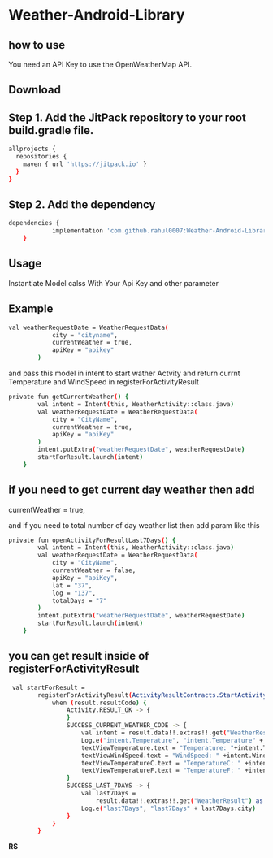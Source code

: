 # Weather-Android-Library
## how to use

You need an API Key to use the OpenWeatherMap API.

## Download

## Step 1. Add the JitPack repository to your root build.gradle file.

```sh
allprojects {
  repositories {
    maven { url 'https://jitpack.io' }
  }
}
```
 ## Step 2. Add the dependency
```sh
dependencies {
	        implementation 'com.github.rahul0007:Weather-Android-Library:1.0.0'
	}
```

## Usage


Instantiate Model calss With Your Api Key and other parameter  

## Example
```sh
val weatherRequestDate = WeatherRequestData(
            city = "cityname",
            currentWeather = true,
            apiKey = "apikey"
        )
```

        
        
and pass this model in intent to start wather Actvity and return currnt Temperature and WindSpeed in registerForActivityResult
```sh
private fun getCurrentWeather() {
        val intent = Intent(this, WeatherActivity::class.java)
        val weatherRequestDate = WeatherRequestData(
            city = "CityName",
            currentWeather = true,
            apiKey = "apiKey"
        )
        intent.putExtra("weatherRequestDate", weatherRequestDate)
        startForResult.launch(intent)
    }
```

##  if you need to get current day weather then add 
currentWeather = true, 

and  if you need to total number of day weather list then add param like this 
```sh
private fun openActivityForResultLast7Days() {
        val intent = Intent(this, WeatherActivity::class.java)
        val weatherRequestDate = WeatherRequestData(
            city = "CityName",
            currentWeather = false,
            apiKey = "apiKey",
            lat = "37",
            log = "137",
            totalDays = "7"
        )
        intent.putExtra("weatherRequestDate", weatherRequestDate)
        startForResult.launch(intent)
    }
```
 
 ## you can get result inside of registerForActivityResult
 

```sh
 val startForResult =
        registerForActivityResult(ActivityResultContracts.StartActivityForResult()) { result: ActivityResult ->
            when (result.resultCode) {
                Activity.RESULT_OK -> {
                }
                SUCCESS_CURRENT_WEATHER_CODE -> {
                    val intent = result.data!!.extras!!.get("WeatherResult") as CurrentWeatherData
                    Log.e("intent.Temperature", "intent.Temperature" + intent.Temperature)
                    textViewTemperature.text = "Temperature: "+intent.Temperature
                    textViewWindSpeed.text = "WindSpeed: " +intent.WindSpeed
                    textViewTemperatureC.text = "TemperatureC: " +intent.TemperatureC
                    textViewTemperatureF.text = "TemperatureF: " +intent.TemperatureF
                }
                SUCCESS_LAST_7DAYS -> {
                    val last7Days =
                        result.data!!.extras!!.get("WeatherResult") as DayListWeatherData
                    Log.e("last7Days", "last7Days" + last7Days.city)
                }
            }
        }
```
**RS**


